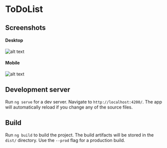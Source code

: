 # ToDoList

## Screenshots
#### Desktop
![alt text](https://i.imgur.com/XdUdZ6m.png "Screenshot 1")

#### Mobile
![alt text](https://i.imgur.com/9lAmQ4yl.png "Screenshot 1")

## Development server

Run `ng serve` for a dev server. Navigate to `http://localhost:4200/`. The app will automatically reload if you change any of the source files.

## Build

Run `ng build` to build the project. The build artifacts will be stored in the `dist/` directory. Use the `--prod` flag for a production build.
